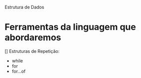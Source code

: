Estrutura de Dados

# Ferramentas da linguagem que abordaremos

[] Estruturas de Repetição:
 
- while
- for
- for...of